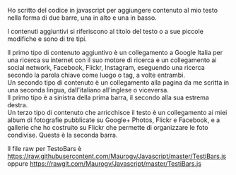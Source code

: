 Ho scritto del codice in javascript per aggiungere contenuto al mio testo nella forma di due barre, una in alto e una in basso.
  
I contenuti aggiuntivi si riferiscono al titolo del testo o a sue piccole modifiche e sono di tre tipi.

Il primo tipo di contenuto aggiuntivo è un collegamento a Google Italia per una ricerca su internet con il suo motore di ricerca e un collegamento ai social network, Facebook, Flickr, Instagram, eseguendo una ricerca secondo la parola chiave come luogo o tag, a volte entrambi.  
Un secondo tipo di contenuto è un collegamento alla pagina da me scritta in una seconda lingua, dall'italiano all'inglese o viceversa.  
Il primo tipo è a sinistra della prima barra, il secondo alla sua estrema destra.  
Un terzo tipo di contenuto che arricchisce il testo è un collegamento ai miei album di fotografie pubblicate su Google+ Photos, Flickr e Facebook, e a gallerie che ho costruito su Flickr che permette di organizzare le foto condivise. Questa è la seconda barra.

Il file raw per TestoBars è https://raw.githubusercontent.com/Maurogv/Javascript/master/TestiBars.js oppure https://rawgit.com/Maurogv/Javascript/master/TestiBars.js
